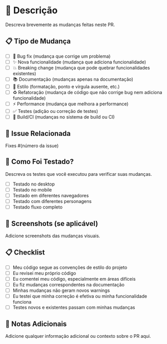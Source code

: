 # 🎯 Descrição

Descreva brevemente as mudanças feitas neste PR.

## 📋 Tipo de Mudança

- [ ] 🐛 Bug fix (mudança que corrige um problema)
- [ ] ✨ Nova funcionalidade (mudança que adiciona funcionalidade)
- [ ] 💥 Breaking change (mudança que pode quebrar funcionalidades existentes)
- [ ] 📚 Documentação (mudanças apenas na documentação)
- [ ] 🎨 Estilo (formatação, ponto e vírgula ausente, etc.)
- [ ] ♻️ Refatoração (mudança de código que não corrige bug nem adiciona funcionalidade)
- [ ] ⚡ Performance (mudança que melhora a performance)
- [ ] ✅ Testes (adição ou correção de testes)
- [ ] 🔧 Build/CI (mudanças no sistema de build ou CI)

## 🔗 Issue Relacionada

Fixes #(número da issue)

## 🧪 Como Foi Testado?

Descreva os testes que você executou para verificar suas mudanças.

- [ ] Testado no desktop
- [ ] Testado no mobile
- [ ] Testado em diferentes navegadores
- [ ] Testado com diferentes personagens
- [ ] Testado fluxo completo

## 📸 Screenshots (se aplicável)

Adicione screenshots das mudanças visuais.

## 📋 Checklist

- [ ] Meu código segue as convenções de estilo do projeto
- [ ] Eu revisei meu próprio código
- [ ] Eu comentei meu código, especialmente em áreas difíceis
- [ ] Eu fiz mudanças correspondentes na documentação
- [ ] Minhas mudanças não geram novos warnings
- [ ] Eu testei que minha correção é efetiva ou minha funcionalidade funciona
- [ ] Testes novos e existentes passam com minhas mudanças

## 📝 Notas Adicionais

Adicione qualquer informação adicional ou contexto sobre o PR aqui. 
